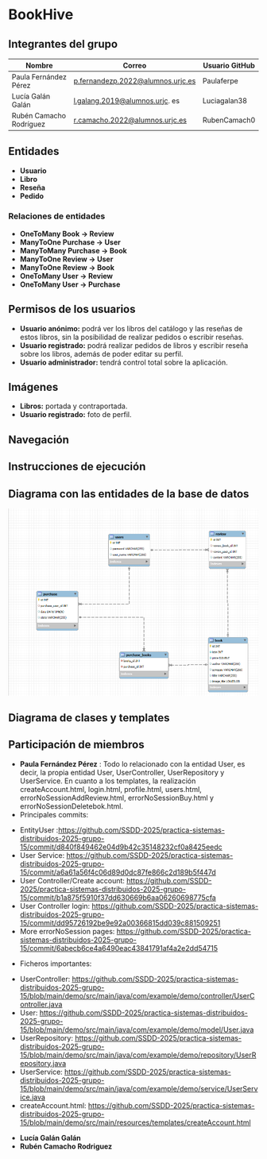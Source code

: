 # BookHive
## Integrantes del grupo
| Nombre                  | Correo                            | Usuario GitHub |
|-------------------------|-----------------------------------|----------------|
| Paula Fernández Pérez   | p.fernandezp.2022@alumnos.urjc.es | Paulaferpe               |
| Lucía Galán Galán       | l.galang.2019@alumnos.urjc.  es     |    Luciagalan38            |
| Rubén Camacho Rodríguez | r.camacho.2022@alumnos.urjc.es    | RubenCamach0   |

## Entidades
* **Usuario**
* **Libro**
* **Reseña**
* **Pedido**
### Relaciones de entidades
* **OneToMany Book -> Review**
* **ManyToOne Purchase -> User**
* **ManyToMany Purchase -> Book**
* **ManyToOne Review -> User**
* **ManyToOne Review -> Book**
* **OneToMany User -> Review**
* **OneToMany User -> Purchase**


## Permisos de los usuarios
* **Usuario anónimo:** podrá ver los libros del catálogo y las reseñas de estos libros, sin la posibilidad de realizar pedidos o escribir reseñas.
* **Usuario registrado:** podrá realizar pedidos de libros y escribir reseña sobre los libros, además de poder editar su perfil.
* **Usuario administrador:** tendrá control total sobre la aplicación.
## Imágenes
* **Libros:** portada y contraportada.
* **Usuario registrado:** foto de perfil.

## Navegación
## Instrucciones de ejecución 
## Diagrama con las entidades de la base de datos 
![](DIAGRAMA.png)
## Diagrama de clases y templates
## Participación de miembros
* **Paula Fernández Pérez**
: Todo lo relacionado con la entidad User, es decir, la propia entidad User, UserController, UserRepository y UserService. En cuanto a los templates, la realización createAccount.html, login.html, profile.html, users.html, errorNoSessionAddReview.html, errorNoSessionBuy.html y errorNoSessionDeletebok.html. 
* Principales commits: 
- EntityUser :https://github.com/SSDD-2025/practica-sistemas-distribuidos-2025-grupo-15/commit/d840f849462e04d9b42c35148232cf0a8425eedc 
- User Service: https://github.com/SSDD-2025/practica-sistemas-distribuidos-2025-grupo-15/commit/a6a61a56f4c06d89d0dc87fe866c2d189b5f447d
- User Controller/Create account: https://github.com/SSDD-2025/practica-sistemas-distribuidos-2025-grupo-15/commit/b1a875f5910f37dd630669b6aa06260698775cfa
- User Controller login: https://github.com/SSDD-2025/practica-sistemas-distribuidos-2025-grupo-15/commit/dd95726192be9e92a00366815dd039c881509251
- More errorNoSession pages: https://github.com/SSDD-2025/practica-sistemas-distribuidos-2025-grupo-15/commit/6abecb6ce4a6490eac43841791af4a2e2dd54715

* Ficheros importantes: 
- UserController: https://github.com/SSDD-2025/practica-sistemas-distribuidos-2025-grupo-15/blob/main/demo/src/main/java/com/example/demo/controller/UserController.java
- User: https://github.com/SSDD-2025/practica-sistemas-distribuidos-2025-grupo-15/blob/main/demo/src/main/java/com/example/demo/model/User.java
- UserRepository: https://github.com/SSDD-2025/practica-sistemas-distribuidos-2025-grupo-15/blob/main/demo/src/main/java/com/example/demo/repository/UserRepository.java
- UserService: https://github.com/SSDD-2025/practica-sistemas-distribuidos-2025-grupo-15/blob/main/demo/src/main/java/com/example/demo/service/UserService.java
- createAccount.html: https://github.com/SSDD-2025/practica-sistemas-distribuidos-2025-grupo-15/blob/main/demo/src/main/resources/templates/createAccount.html
* **Lucía Galán Galán**
* **Rubén Camacho Rodriguez**




